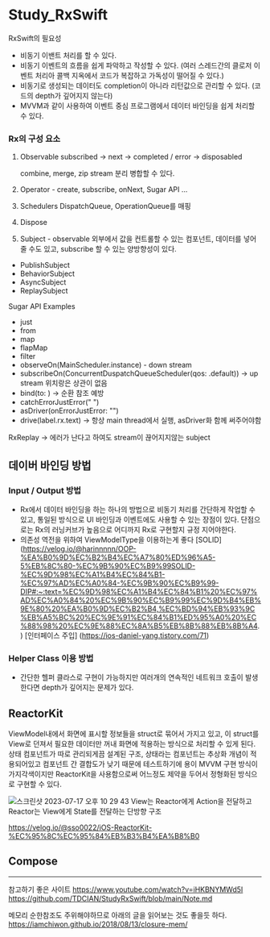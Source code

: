 # Study_RxSwift

RxSwift의 필요성
- 비동기 이밴트 처리를 할 수 있다.
- 비동기 이벤트의 흐름을 쉽게 파악하고 작성할 수 있다. (여러 스레드간의 클로저 이벤트 처리아 콜백 지옥에서 코드가 복잡하고 가독성이 떨어질 수 있다.)
- 비동기로 생성되는 데이터도 completion이 아니라 리턴값으로 관리할 수 있다. (코드의 depth가 깊어지지 않는다)
- MVVM과 같이 사용하여 이벤트 중심 프로그램에서 데이터 바인딩을 쉽게 처리할 수 있다.


### Rx의 구성 요소
1. Observable
    subscribed -> next -> completed / error -> disposabled

    combine, merge, zip stream 분리 병합할 수 있다.
2. Operator - create, subscribe, onNext, Sugar API ...
3. Schedulers
    DispatchQueue, OperationQueue를 매핑 
4. Dispose
5. Subject - observable 외부에서 값을 컨트롤할 수 있는 컴포넌트, 데이터를 넣어줄 수도 있고, subscribe 할 수 있는 양방향성이 있다.
- PublishSubject
- BehaviorSubject
- AsyncSubject
- ReplaySubject

Sugar API Examples
- just
- from
- map
- flapMap
- filter
- observeOn(MainScheduler.instance) - down stream
- subscribeOn(ConcurrentDuspatchQueueScheduler(qos: .default)) -> up stream 위치랑은 상관이 없음
- bind(to: ) -> 순환 참조 예방
- catchErrorJustError(" ")
- asDriver(onErrorJustError: "")
- drive(label.rx.text) -> 항상 main thread에서 실행, asDriver화 함께 써주어야함

RxReplay -> 에러가 난다고 하여도 stream이 끊어지지않는 subject

## 데이버 바인딩 방법
### Input / Output 방법
- Rx에서 데이터 바인딩을 하는 하나의 방법으로 비동기 처리를 간단하게 작업할 수 있고, 통일된 방식으로 UI 바인딩과 이벤트에도 사용할 수 있는 장점이 있다.
  단점으로는 Rx의 러닝커브가 높음으로 어디까지 Rx로 구현할지 규정 지어야한다.
- 의존성 역전을 위하여 ViewModelType을 이용하는게 좋다
  [SOLID] (https://velog.io/@harinnnnn/OOP-%EA%B0%9D%EC%B2%B4%EC%A7%80%ED%96%A5-5%EB%8C%80-%EC%9B%90%EC%B9%99SOLID-%EC%9D%98%EC%A1%B4%EC%84%B1-%EC%97%AD%EC%A0%84-%EC%9B%90%EC%B9%99-DIP#:~:text=%EC%9D%98%EC%A1%B4%EC%84%B1%20%EC%97%AD%EC%A0%84%20%EC%9B%90%EC%B9%99%EC%9D%B4%EB%9E%80%20%EA%B0%9D%EC%B2%B4,%EC%BD%94%EB%93%9C%EB%A5%BC%20%EC%9E%91%EC%84%B1%ED%95%A0%20%EC%88%98%20%EC%9E%88%EC%8A%B5%EB%8B%88%EB%8B%A4.)
  [인터페이스 주입] (https://ios-daniel-yang.tistory.com/71)
  
### Helper Class 이용 방법
- 간단한 헬퍼 클라스로 구현이 가능하지만 여러개의 연속적인 네트워크 호출이 발생한다면 depth가 깊어지는 문제가 있다.

## ReactorKit
 ViewModel내에서 화면에 표시할 정보들을 struct로 묶어서 가지고 있고, 이 struct를 View로 던져서 필요한 데이터만 꺼내 화면에 적용하는 방식으로 처리할 수 있게 된다.
 상태 컴포넌트가 따로 관리되게끔 설계된 구조, 상태라는 컴포넌트는 추상화 개념이 적용되어있고 컴포넌트 간 결합도가 낮기 때문에 테스트하기에 용이
 MVVM 구현 방식이 가지각색이지만 ReactorKit을 사용함으로써 어느정도 제약을 두어서 정형화된 방식으로 구현할 수 있다.
 
 ![스크린샷 2023-07-17 오후 10 29 43](https://github.com/jimin-hash/Study_RxSwift/assets/62288773/eb770f03-0565-4a03-9648-193a8f4deae9)
 View는 Reactor에게 Action을 전달하고 Reactor는 View에게 State를 전달하는 단방향 구조 

 https://velog.io/@sso0022/iOS-ReactorKit-%EC%95%8C%EC%95%84%EB%B3%B4%EA%B8%B0

## Compose



---
참고하기 좋은 사이트
https://www.youtube.com/watch?v=iHKBNYMWd5I
https://github.com/TDCIAN/StudyRxSwift/blob/main/Note.md


메모리 순한참조도 주위해야하므로 아래의 글을 읽어보는 것도 좋을듯 하다.
https://iamchiwon.github.io/2018/08/13/closure-mem/
